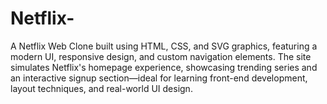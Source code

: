 # Netflix-
A Netflix Web Clone built using HTML, CSS, and SVG graphics, featuring a modern UI, responsive design, and custom navigation elements. The site simulates Netflix's homepage experience, showcasing trending series and an interactive signup section—ideal for learning front-end development, layout techniques, and real-world UI design.
